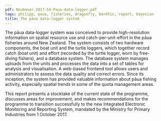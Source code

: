 ```yaml
---
pdf: Neubauer-2017-54-Paua-data-logger.pdf
tags: philipp, paua, fisheries, dragonfly, benthic, report, bayesian
title: The pāua data-logger system
---
```

The pāua data-logger system was conceived to provide high-resolution information
on spatial resource use and catch-per-unit-effort in the pāua fisheries around
New Zealand. The system consists of two hardware components, the boat unit and
the turtle loggers, which together record catch (boat unit) and effort (recorded
by the turtle logger, worn by free-diving fishers), and a database system. The
database system manages uploads from the units and processes the data into a set
of tables for analysis and visualisation.  A web-based frontend tool allows
users and administrators to assess the data quality and correct errors.  Since
its inception, the system has provided valuable information about pāua fishing
activity, especially spatial trends in some of the quota management areas. 

This
report presents a stocktake of the current state of the programme, discusses
areas for improvement, and makes recommendations for the programme to transition
successfully to the new Integrated Electronic Monitoring and Reporting System,
mandated by the Ministry for Primary Industries from 1 October 2017.

